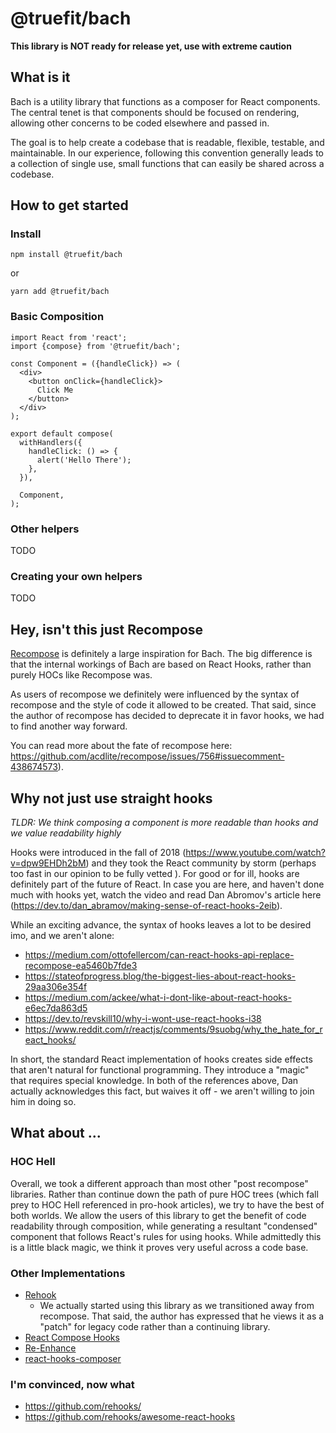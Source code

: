 # @truefit/bach

**This library is NOT ready for release yet, use with extreme caution**

## What is it

Bach is a utility library that functions as a composer for React components. The central tenet is that components should be focused on rendering, allowing other concerns to be coded elsewhere and passed in.

The goal is to help create a codebase that is readable, flexible, testable, and maintainable. In our experience, following this convention generally leads to a collection of single use, small functions that can easily be shared across a codebase.

## How to get started

### Install

```
npm install @truefit/bach
```

or

```
yarn add @truefit/bach
```

### Basic Composition

```
import React from 'react';
import {compose} from '@truefit/bach';

const Component = ({handleClick}) => (
  <div>
    <button onClick={handleClick}>
      Click Me
    </button>
  </div>
);

export default compose(
  withHandlers({
    handleClick: () => {
      alert('Hello There');
    },
  }),

  Component,
);
```

### Other helpers

TODO

### Creating your own helpers

TODO

## Hey, isn't this just Recompose

[Recompose](https://github.com/acdlite/recompose) is definitely a large inspiration for Bach. The big difference is that the internal workings of Bach are based on React Hooks, rather than purely HOCs like Recompose was.

As users of recompose we definitely were influenced by the syntax of recompose and the style of code it allowed to be created. That said, since the author of recompose has decided to deprecate it in favor hooks, we had to find another way forward.

You can read more about the fate of recompose here: https://github.com/acdlite/recompose/issues/756#issuecomment-438674573).

## Why not just use straight hooks

_TLDR: We think composing a component is more readable than hooks and we value readability highly_

Hooks were introduced in the fall of 2018 (https://www.youtube.com/watch?v=dpw9EHDh2bM) and they took the React community by storm (perhaps too fast in our opinion to be fully vetted </soapbox>). For good or for ill, hooks are definitely part of the future of React. In case you are here, and haven't done much with hooks yet, watch the video and read Dan Abromov's article here (https://dev.to/dan_abramov/making-sense-of-react-hooks-2eib).

While an exciting advance, the syntax of hooks leaves a lot to be desired imo, and we aren't alone:

- https://medium.com/ottofellercom/can-react-hooks-api-replace-recompose-ea5460b7fde3
- https://stateofprogress.blog/the-biggest-lies-about-react-hooks-29aa306e354f
- https://medium.com/ackee/what-i-dont-like-about-react-hooks-e6ec7da863d5
- https://dev.to/revskill10/why-i-wont-use-react-hooks-i38
- https://www.reddit.com/r/reactjs/comments/9suobg/why_the_hate_for_react_hooks/

In short, the standard React implementation of hooks creates side effects that aren't natural for functional programming. They introduce a "magic" that requires special knowledge. In both of the references above, Dan actually acknowledges this fact, but waives it off - we aren't willing to join him in doing so.

## What about ...

### HOC Hell

Overall, we took a different approach than most other "post recompose" libraries. Rather than continue down the path of pure HOC trees (which fall prey to HOC Hell referenced in pro-hook articles), we try to have the best of both worlds. We allow the users of this library to get the benefit of code readability through composition, while generating a resultant "condensed" component that follows React's rules for using hooks. While admittedly this is a little black magic, we think it proves very useful across a code base.

### Other Implementations

- [Rehook](https://github.com/Synvox/rehook)
  - We actually started using this library as we transitioned away from recompose. That said, the author has expressed that he views it as a "patch" for legacy code rather than a continuing library.
- [React Compose Hooks](https://github.com/lucasconstantino/react-compose-hooks)
- [Re-Enhance](https://github.com/cevr/re-enhance)
- [react-hooks-composer](https://github.com/nudelx/react-hooks-composer)

### I'm convinced, now what

- https://github.com/rehooks/
- https://github.com/rehooks/awesome-react-hooks
